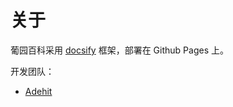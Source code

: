 # 关于

葡园百科采用 [docsify](https://docsify.js.org/) 框架，部署在 Github Pages 上。

开发团队：
- [Adehit](https://github.com/adehit)